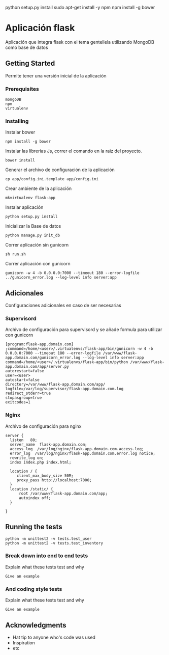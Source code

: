 python setup.py install
sudo apt-get install -y npm
npm install -g bower

# Aplicación flask 

Aplicación que integra flask con el tema gentellela utilizando MongoDB como base de datos

## Getting Started

Permite tener una versión inicial de la aplicación

### Prerequisites


```
mongoDB
npm
virtualenv

```

### Installing

Instalar bower

```
npm install -g bower
```
Instalar las librerias Js, correr el comando en la raiz del proyecto.


```
bower install
```

Generar el archivo de configuración de la aplicación


```
cp app/config.ini.template app/config.ini
```

Crear ambiente de la aplicación


```
mkvirtualenv flask-app
```

Instalar aplicación


```
python setup.py install
```

Inicializar la Base de datos


```
python manage.py init_db
```

Correr aplicación sin gunicorn


```
sh run.sh
```

Correr aplicación con gunicorn

```
gunicorn -w 4 -b 0.0.0.0:7000 --timeout 180 --error-logfile ../gunicorn_error.log --log-level info server:app

```

## Adicionales

Configuraciones adicionales en caso de ser necesarias

### Supervisord

Archivo de configuración para supervisord y se añade formula para utilizar con gunicorn

```
[program:flask-app.domain.com]
;command=/home/<user>/.virtualenvs/flask-app/bin/gunicorn -w 4 -b 0.0.0.0:7000 --timeout 180 --error-logfile /var/www/flask-app.domain.com/gunicorn_error.log --log-level info server:app
command=/home/<user>/.virtualenvs/flask-app/bin/python /var/www/flask-app.domain.com/app/server.py
autorestart=false
user=<user>
autostart=false
directory=/var/www/flask-app.domain.com/app/
logfile=/var/log/supervisor/flask-app.domain.com.log
redirect_stderr=true
stopasgroup=true
exitcodes=1

```

### Nginx

Archivo de configuración para nginx

```
server {
  listen   80;
  server_name  flask-app.domain.com;
  access_log  /var/log/nginx/flask-app.domain.com.access.log;
  error_log  /var/log/nginx/flask-app.domain.com.error.log notice;
  rewrite_log on;
  index index.php index.html;

  location / {
     client_max_body_size 50M;
     proxy_pass http://localhost:7000;
  }
  location /static/ {
      root /var/www/flask-app.domain.com/app;
      autoindex off;
  }

}

```

## Running the tests

```
python -m unittest2 -v tests.test_user
python -m unittest2 -v tests.test_inventory
```

### Break down into end to end tests

Explain what these tests test and why

```
Give an example
```

### And coding style tests

Explain what these tests test and why

```
Give an example
```



## Acknowledgments

* Hat tip to anyone who's code was used
* Inspiration
* etc
